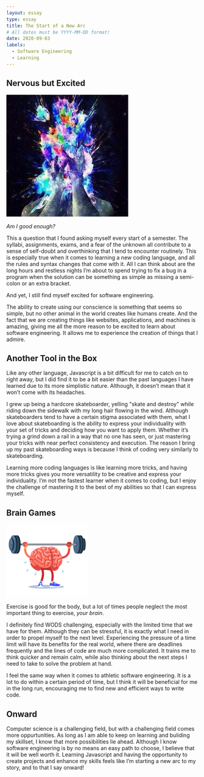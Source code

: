 ```yaml
---
layout: essay
type: essay
title: The Start of a New Arc
# All dates must be YYYY-MM-DD format!
date: 2020-09-03
labels:
  - Software Engineering 
  - Learning
---
```




## Nervous but Excited

<img class="ui tiny left circular floated image" src="../images/Overthinking.jpg">

*Am I good enough?*

This a question that I found asking myself every start of a semester. The syllabi, assignments, exams, and a fear of the unknown all contribute to a sense of self-doubt and overthinking that I tend to encounter routinely. This is especially true when it comes to learning a new coding language, and all the rules and syntax changes that come with it. All I can think about are the long hours and restless nights I’m about to spend trying to fix a bug in a program when the solution can be something as simple as missing a semi-colon or an extra bracket. 

And yet, I still find myself excited for software engineering. 

The ability to create using our conscience is something that seems so simple, but no other animal in the world creates like humans create. And the fact that we are creating things like websites, applications, and machines is amazing, giving me all the more reason to be excited to learn about software engineering. It allows me to experience the creation of things that I admire. 



## Another Tool in the Box


Like any other language, Javascript is a bit difficult for me to catch on to right away, but I did find it to be a bit easier than the past languages I have learned due to its more simplistic nature. Although, it doesn’t mean that it won’t come with its headaches. 
 
I grew up being a hardcore skateboarder, yelling "skate and destroy" while riding down the sidewalk with my long hair flowing in the wind. Although skateboarders tend to have a certain stigma associated with them, what I love about skateboarding is the ability to express your individuality with your set of tricks and deciding how you want to apply them. Whether it’s trying a grind down a rail in a way that no one has seen, or just mastering your tricks with near perfect consistency and execution. The reason I bring up my past skateboarding ways is because I think of coding very similarly to skateboarding.

Learning more coding languages is like learning more tricks, and having more tricks gives you more versatility to be creative and express your individuality. I’m not the fastest learner when it comes to coding, but I enjoy the challenge of mastering it to the best of my abilities so that I can express myself. 

## Brain Games

<img class="ui tiny left circular floated image" src="../images/brainworkout.png">

Exercise is good for the body, but a lot of times people neglect the most important thing to exercise, *your brain*.

I definitely find WODS challenging, especially with the limited time that we have for them. Although they can be stressful, it is exactly what I need in order to propel myself to the next level. Experiencing the pressure of a time limit will have its benefits for the real world, where there are deadlines frequently and the lines of code are much more complicated. It trains me to think quicker and remain calm, while also thinking about the next steps I need to take to solve the problem at hand.

I feel the same way when it comes to athletic software engineering. It is a lot to do within a certain period of time, but I think it will be beneficial for me in the long run, encouraging me to find new and efficient ways to write code.

## Onward


Computer science is a challenging field, but with a challenging field comes more oppurtunities. As long as I am able to keep on learning and buliding my skillset, I know that more possibilities lie ahead. Although I know software engineering is by no means an easy path to choose, I believe that it will be well worth it. Learning Javascript and having the opportunity to create projects and enhance my skills feels like I’m starting a new arc to my story, and to that I say onward!

